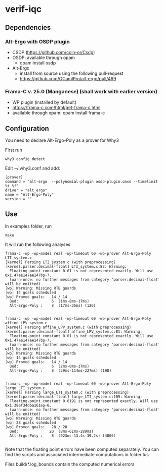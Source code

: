 # verif-iqc

## Dependencies

### Alt-Ergo with OSDP plugin
- CSDP (https://github.com/coin-or/Csdp)
- OSDP: available through opam
  - opam install osdp
- Alt-Ergo
  - install from source using the following pull-request
  - https://github.com/OCamlPro/alt-ergo/pull/499
  
  
### Frama-C v. 25.0 (Manganese) (shall work with earlier version)
  - WP plugin (installed by default)
  - https://frama-c.com/html/get-frama-c.html
  - available through opam: opam install frama-c

## Configuration

You need to declare Alt-Ergo-Poly as a prover for Why3

First run 
```
why3 config detect
```
Edit ~/.why3.conf and add:

```
[prover]
command = "alt-ergo  --polynomial-plugin osdp-plugin.cmxs --timelimit %t %f"
driver = "alt_ergo"
name = "Alt-Ergo-Poly"
version = ""
```
## Use

In examples folder, run

```
make
```

It will run the following analyses:

```
frama-c -wp -wp-model real -wp-timeout 60 -wp-prover Alt-Ergo-Poly LTI_system.c
[kernel] Parsing LTI_system.c (with preprocessing)
[kernel:parser:decimal-float] LTI_system.c:82: Warning:
  Floating-point constant 0.01 is not represented exactly. Will use 0x1.47ae147ae147bp-7.
  (warn-once: no further messages from category 'parser:decimal-float' will be emitted)
[wp] Warning: Missing RTE guards
[wp] 14 goals scheduled
[wp] Proved goals:   14 / 14
  Qed:               6  (1ms-8ms-17ms)
  Alt-Ergo-Poly :    8  (17ms-35ms) (126)


frama-c -wp -wp-model real -wp-timeout 60 -wp-prover Alt-Ergo-Poly affine_LPV_system.c
[kernel] Parsing affine_LPV_system.c (with preprocessing)
[kernel:parser:decimal-float] affine_LPV_system.c:81: Warning:
  Floating-point constant 0.01 is not represented exactly. Will use 0x1.47ae147ae147bp-7.
  (warn-once: no further messages from category 'parser:decimal-float' will be emitted)
[wp] Warning: Missing RTE guards
[wp] 14 goals scheduled
[wp] Proved goals:   14 / 14
  Qed:               6  (2ms-8ms-17ms)
  Alt-Ergo-Poly :    8  (39ms-114ms-227ms) (198)


frama-c -wp -wp-model real -wp-timeout 60 -wp-prover Alt-Ergo-Poly large_LTI_system.c
[kernel] Parsing large_LTI_system.c (with preprocessing)
[kernel:parser:decimal-float] large_LTI_system.c:109: Warning:
  Floating-point constant 0.0191 is not represented exactly. Will use 0x1.38ef34d6a161ep-6.
  (warn-once: no further messages from category 'parser:decimal-float' will be emitted)
[wp] Warning: Missing RTE guards
[wp] 28 goals scheduled
[wp] Proved goals:   28 / 28
  Qed:              20  (8ms-61ms-289ms)
  Alt-Ergo-Poly :    8  (923ms-13.4s-39.2s) (4806)
  
```

Note that the floating point errors have been computed separately. You can find the scripts and associated intermediate computations in folder lus

Files build/*.log_bounds contain the computed numerical errors
